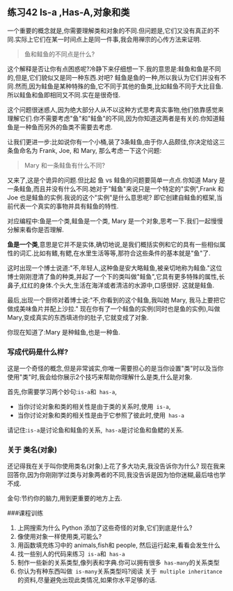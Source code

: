 ## 练习42 Is-a ,Has-A,对象和类
一个重要的概念就是,你需要理解类和对象的不同.但问题是,它们又没有真正的不同.实际上它们在某一时间点上是同一件事,我会用禅宗的心传方法来证明.
> 鱼和鲑鱼的不同点是什么?

这个解释是否让你有点困惑呢?冷静下来仔细想一下.我的意思是:鲑鱼和鱼是不同的,但是,它们貌似又是同一种东西.对吧? 鲑鱼是鱼的一种,所以我认为它们并没有不同.然而,因为鲑鱼是某种特殊的鱼,它不同于其他的鱼类,比如鲑鱼不同于大比目鱼.所以鲑鱼和鱼即相同又不同.实在是很奇怪.

这个问题很迷惑人,因为绝大部分人从不以这种方式思考真实事物,他们依靠感觉来理解它们.你不需要考虑"鱼"和"鲑鱼"的不同,因为你知道这两者是有关的.你知道鲑鱼是一种鱼而另外的鱼类不需要去考虑.  

让我们更进一步:比如说你有一个小桶,装了3条鲑鱼,由于你人品颇佳,你决定给这三条鱼命名为 Frank, Joe, 和 Mary, 那么考虑一下这个问题:  
> Mary 和一条鲑鱼有什么不同?

又来了,这是个诡异的问题.但比起 鱼 vs 鲑鱼的问题要简单一点点.你知道 Mary 是一条鲑鱼,而且并没有什么不同.她对于"鲑鱼"来说只是一个特定的"实例",Frank 和 Joe 也是鲑鱼的实例.我说的这个"实例"是什么意思呢? 即它创建自鲑鱼的框架,当前代表一个真实的事物并具有鲑鱼的特性.  

对应编程中:鱼是一个类,鲑鱼是一个类, Mary 是一个对象,思考一下.我们一起慢慢分解来看你是否理解.  

**鱼是一个类**,意思是它并不是实体,确切地说,是我们概括实例和它的具有一些相似属性的词汇.比如有鳍,有鳃,在水里生活等等,那符合这些条件的基本就是"鱼"了.   

这时出现一个博士说道:"不,年轻人,这种鱼是安大略鲑鱼,被亲切地称为鲑鱼."这位博士刚刚澄清了鱼的种类,并起了一个下的类叫做"鲑鱼",它具有更多特殊的属性,长鼻子,红红的身体.个头大,生活在海洋或者清洁的水源中,口感很好. 这就是鲑鱼.  

最后,出现一个厨师对着博士说:"不,你看到的这个鲑鱼,我叫她 Mary, 我马上要把它做成美味鱼片并配上沙拉." 现在你有了一个鲑鱼的实例(同时也是鱼的实例),叫做 Mary,变成真实的东西填进你的肚子,它就变成了对象.  

你现在知道了:Mary 是种鲑鱼,也是一种鱼.  

### 写成代码是什么样?

这是一个奇怪的概念,但是非常诚实,你唯一需要担心的是当你设置"类"时以及当你使用"类"时,我会给你展示2个技巧来帮助你理解什么是类,什么是对象.  

首先,你需要学习两个妙句:`is-a`和` has-a`,
* 当你讨论对象和类的相关性是由于类的关系时,使用` is-a`,
* 当你讨论对象和类的相关性是由于它参照了彼此时,使用` has-a`  

请记住:`is-a`是讨论鱼和鲑鱼的关系,` has-a`是讨论鱼和鱼鳃的关系.


### 关于 类名(对象)
 还记得我在关于叫你使用类名(对象)上花了多大功夫,我没告诉你为什么? 现在我来回答你,因为你刚刚学过类与对象两者的不同,我没告诉是因为怕你迷糊,最后啥也学不成.  

 金句:节约你的脑力,用到更重要的地方上去.

###课程训练
1. 上网搜索为什么 Python 添加了这些奇怪的对象,它们到底是什么?
2. 像使用对象一样使用类,可能么?
3. 用函数填充练习中的 animals,fish和 people, 然后运行起来,看看会发生什么
4. 找一些别人的代码来练习` is-a`和` has-a`
5. 制作一些新的关系类型,像列表和字典.你可以拥有很多` has-many`的关系类型
6. 你认为有种东西叫做` is-many`关系类型吗?阅读 关于` multiple inheritance`的资料,尽量避免出现此类情况,如果你水平足够的话.
